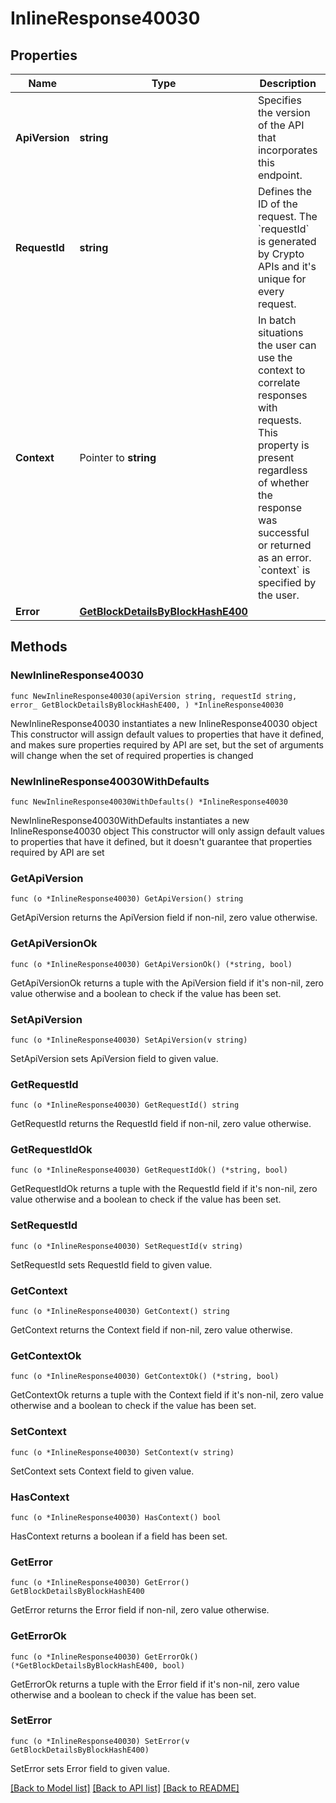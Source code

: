 # InlineResponse40030

## Properties

Name | Type | Description | Notes
------------ | ------------- | ------------- | -------------
**ApiVersion** | **string** | Specifies the version of the API that incorporates this endpoint. | 
**RequestId** | **string** | Defines the ID of the request. The &#x60;requestId&#x60; is generated by Crypto APIs and it&#39;s unique for every request. | 
**Context** | Pointer to **string** | In batch situations the user can use the context to correlate responses with requests. This property is present regardless of whether the response was successful or returned as an error. &#x60;context&#x60; is specified by the user. | [optional] 
**Error** | [**GetBlockDetailsByBlockHashE400**](GetBlockDetailsByBlockHashE400.md) |  | 

## Methods

### NewInlineResponse40030

`func NewInlineResponse40030(apiVersion string, requestId string, error_ GetBlockDetailsByBlockHashE400, ) *InlineResponse40030`

NewInlineResponse40030 instantiates a new InlineResponse40030 object
This constructor will assign default values to properties that have it defined,
and makes sure properties required by API are set, but the set of arguments
will change when the set of required properties is changed

### NewInlineResponse40030WithDefaults

`func NewInlineResponse40030WithDefaults() *InlineResponse40030`

NewInlineResponse40030WithDefaults instantiates a new InlineResponse40030 object
This constructor will only assign default values to properties that have it defined,
but it doesn't guarantee that properties required by API are set

### GetApiVersion

`func (o *InlineResponse40030) GetApiVersion() string`

GetApiVersion returns the ApiVersion field if non-nil, zero value otherwise.

### GetApiVersionOk

`func (o *InlineResponse40030) GetApiVersionOk() (*string, bool)`

GetApiVersionOk returns a tuple with the ApiVersion field if it's non-nil, zero value otherwise
and a boolean to check if the value has been set.

### SetApiVersion

`func (o *InlineResponse40030) SetApiVersion(v string)`

SetApiVersion sets ApiVersion field to given value.


### GetRequestId

`func (o *InlineResponse40030) GetRequestId() string`

GetRequestId returns the RequestId field if non-nil, zero value otherwise.

### GetRequestIdOk

`func (o *InlineResponse40030) GetRequestIdOk() (*string, bool)`

GetRequestIdOk returns a tuple with the RequestId field if it's non-nil, zero value otherwise
and a boolean to check if the value has been set.

### SetRequestId

`func (o *InlineResponse40030) SetRequestId(v string)`

SetRequestId sets RequestId field to given value.


### GetContext

`func (o *InlineResponse40030) GetContext() string`

GetContext returns the Context field if non-nil, zero value otherwise.

### GetContextOk

`func (o *InlineResponse40030) GetContextOk() (*string, bool)`

GetContextOk returns a tuple with the Context field if it's non-nil, zero value otherwise
and a boolean to check if the value has been set.

### SetContext

`func (o *InlineResponse40030) SetContext(v string)`

SetContext sets Context field to given value.

### HasContext

`func (o *InlineResponse40030) HasContext() bool`

HasContext returns a boolean if a field has been set.

### GetError

`func (o *InlineResponse40030) GetError() GetBlockDetailsByBlockHashE400`

GetError returns the Error field if non-nil, zero value otherwise.

### GetErrorOk

`func (o *InlineResponse40030) GetErrorOk() (*GetBlockDetailsByBlockHashE400, bool)`

GetErrorOk returns a tuple with the Error field if it's non-nil, zero value otherwise
and a boolean to check if the value has been set.

### SetError

`func (o *InlineResponse40030) SetError(v GetBlockDetailsByBlockHashE400)`

SetError sets Error field to given value.



[[Back to Model list]](../README.md#documentation-for-models) [[Back to API list]](../README.md#documentation-for-api-endpoints) [[Back to README]](../README.md)


